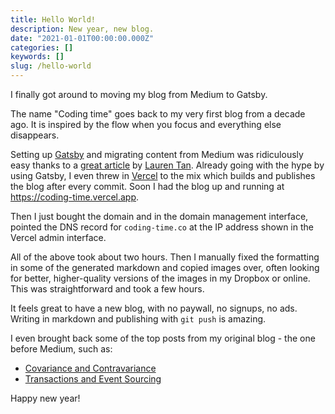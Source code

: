 ```yaml
---
title: Hello World!
description: New year, new blog.
date: "2021-01-01T00:00:00.000Z"
categories: []
keywords: []
slug: /hello-world
---
```


I finally got around to moving my blog from Medium to Gatsby.

The name "Coding time" goes back to my very first blog from a decade ago. It is inspired by the flow when you focus and everything else disappears.

Setting up [Gatsby](https://www.gatsbyjs.com/) and migrating content from Medium was ridiculously easy thanks to a [great article](https://www.no.lol/2019-03-16-medium-to-gatsby/) by [Lauren Tan](https://twitter.com/sugarpirate_). Already going with the hype by using Gatsby, I even threw in [Vercel](https://vercel.com/) to the mix which builds and publishes the blog after every commit. Soon I had the blog up and running at https://coding-time.vercel.app.

Then I just bought the domain and in the domain management interface, pointed the DNS record for `coding-time.co` at the IP address shown in the Vercel admin interface.

All of the above took about two hours. Then I manually fixed the formatting in some of the generated markdown and copied images over, often looking for better, higher-quality versions of the images in my Dropbox or online. This was straightforward and took a few hours.

It feels great to have a new blog, with no paywall, no signups, no ads. Writing in markdown and publishing with `git push` is amazing.

I even brought back some of the top posts from my original blog - the one before Medium, such as:

- [Covariance and Contravariance](../covariance-contravariance)
- [Transactions and Event Sourcing](../transactions-event-sourcing)

Happy new year!
